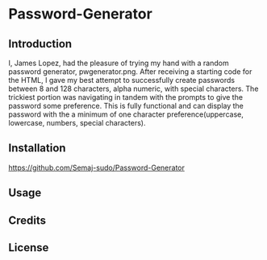 # Password-Generator

## Introduction
I, James Lopez, had the pleasure of trying my hand with a random password generator, pwgenerator.png. After receiving a starting code for the HTML, I gave my best attempt to successfully create passwords between 8 and 128 characters, alpha numeric, with special characters. The trickiest portion was navigating in tandem with the prompts to give the password some preference. This is fully functional and can display the password with the a minimum of one character preference(uppercase, lowercase, numbers, special characters).

## Installation
https://github.com/Semaj-sudo/Password-Generator

## Usage


## Credits  

## License
